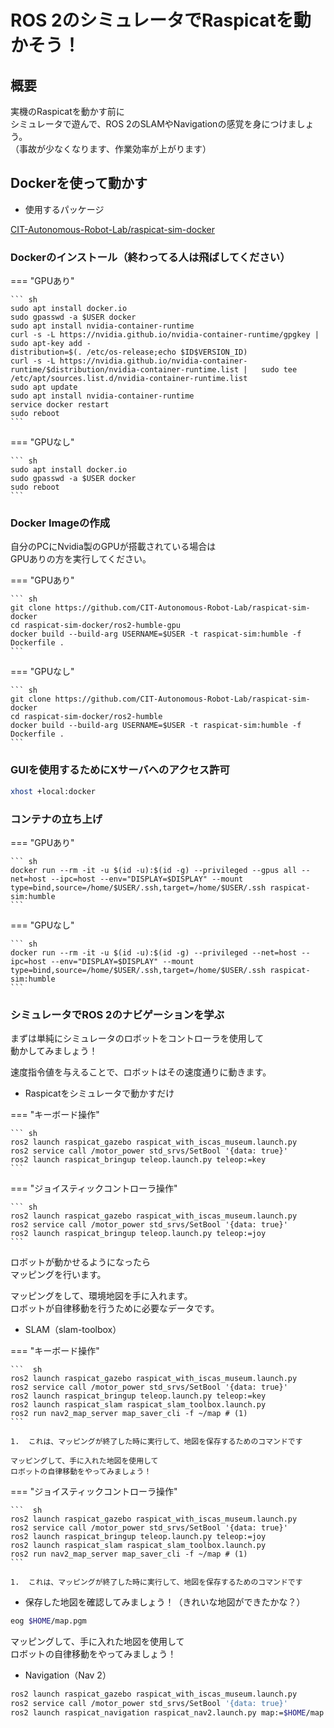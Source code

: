 # ROS 2のシミュレータでRaspicatを動かそう！

## 概要

実機のRaspicatを動かす前に  
シミュレータで遊んで、ROS 2のSLAMやNavigationの感覚を身につけましょう。  
（事故が少なくなります、作業効率が上がります）

## Dockerを使って動かす

* 使用するパッケージ

[CIT-Autonomous-Robot-Lab/raspicat-sim-docker](https://github.com/CIT-Autonomous-Robot-Lab/raspicat-sim-docker)

### Dockerのインストール（終わってる人は飛ばしてください）

=== "GPUあり"

    ``` sh
    sudo apt install docker.io
    sudo gpasswd -a $USER docker
    sudo apt install nvidia-container-runtime
    curl -s -L https://nvidia.github.io/nvidia-container-runtime/gpgkey |   sudo apt-key add -
    distribution=$(. /etc/os-release;echo $ID$VERSION_ID)
    curl -s -L https://nvidia.github.io/nvidia-container-runtime/$distribution/nvidia-container-runtime.list |   sudo tee /etc/apt/sources.list.d/nvidia-container-runtime.list
    sudo apt update
    sudo apt install nvidia-container-runtime
    service docker restart
    sudo reboot
    ```

=== "GPUなし"

    ``` sh
    sudo apt install docker.io
    sudo gpasswd -a $USER docker
    sudo reboot
    ```

### Docker Imageの作成
自分のPCにNvidia製のGPUが搭載されている場合は  
GPUありの方を実行してください。

=== "GPUあり"

    ``` sh
    git clone https://github.com/CIT-Autonomous-Robot-Lab/raspicat-sim-docker
    cd raspicat-sim-docker/ros2-humble-gpu
    docker build --build-arg USERNAME=$USER -t raspicat-sim:humble -f Dockerfile .
    ```

=== "GPUなし"

    ``` sh
    git clone https://github.com/CIT-Autonomous-Robot-Lab/raspicat-sim-docker
    cd raspicat-sim-docker/ros2-humble
    docker build --build-arg USERNAME=$USER -t raspicat-sim:humble -f Dockerfile .
    ```

### GUIを使用するためにXサーバへのアクセス許可

``` sh
xhost +local:docker
```

### コンテナの立ち上げ
=== "GPUあり"

    ``` sh
    docker run --rm -it -u $(id -u):$(id -g) --privileged --gpus all --net=host --ipc=host --env="DISPLAY=$DISPLAY" --mount type=bind,source=/home/$USER/.ssh,target=/home/$USER/.ssh raspicat-sim:humble
    ```

=== "GPUなし"

    ``` sh
    docker run --rm -it -u $(id -u):$(id -g) --privileged --net=host --ipc=host --env="DISPLAY=$DISPLAY" --mount type=bind,source=/home/$USER/.ssh,target=/home/$USER/.ssh raspicat-sim:humble
    ```

### シミュレータでROS 2のナビゲーションを学ぶ

まずは単純にシミュレータのロボットをコントローラを使用して  
動かしてみましょう！  

速度指令値を与えることで、ロボットはその速度通りに動きます。

* Raspicatをシミュレータで動かすだけ

=== "キーボード操作"

    ``` sh
    ros2 launch raspicat_gazebo raspicat_with_iscas_museum.launch.py
    ros2 service call /motor_power std_srvs/SetBool '{data: true}'
    ros2 launch raspicat_bringup teleop.launch.py teleop:=key
    ```

=== "ジョイスティックコントローラ操作"

    ``` sh
    ros2 launch raspicat_gazebo raspicat_with_iscas_museum.launch.py
    ros2 service call /motor_power std_srvs/SetBool '{data: true}'
    ros2 launch raspicat_bringup teleop.launch.py teleop:=joy
    ```

ロボットが動かせるようになったら  
マッピングを行います。

マッピングをして、環境地図を手に入れます。  
ロボットが自律移動を行うために必要なデータです。

* SLAM（slam-toolbox）

=== "キーボード操作"

    ```  sh
    ros2 launch raspicat_gazebo raspicat_with_iscas_museum.launch.py
    ros2 service call /motor_power std_srvs/SetBool '{data: true}'
    ros2 launch raspicat_bringup teleop.launch.py teleop:=key
    ros2 launch raspicat_slam raspicat_slam_toolbox.launch.py
    ros2 run nav2_map_server map_saver_cli -f ~/map # (1)
    ```

    1.  これは、マッピングが終了した時に実行して、地図を保存するためのコマンドです

    マッピングして、手に入れた地図を使用して  
    ロボットの自律移動をやってみましょう！

=== "ジョイスティックコントローラ操作"

    ```  sh
    ros2 launch raspicat_gazebo raspicat_with_iscas_museum.launch.py
    ros2 service call /motor_power std_srvs/SetBool '{data: true}'
    ros2 launch raspicat_bringup teleop.launch.py teleop:=joy
    ros2 launch raspicat_slam raspicat_slam_toolbox.launch.py
    ros2 run nav2_map_server map_saver_cli -f ~/map # (1)
    ```

    1.  これは、マッピングが終了した時に実行して、地図を保存するためのコマンドです



* 保存した地図を確認してみましょう！（きれいな地図ができたかな？）

``` sh
eog $HOME/map.pgm
```

マッピングして、手に入れた地図を使用して  
ロボットの自律移動をやってみましょう！

* Navigation（Nav 2）

``` sh
ros2 launch raspicat_gazebo raspicat_with_iscas_museum.launch.py
ros2 service call /motor_power std_srvs/SetBool '{data: true}'
ros2 launch raspicat_navigation raspicat_nav2.launch.py map:=$HOME/map.yaml
```
